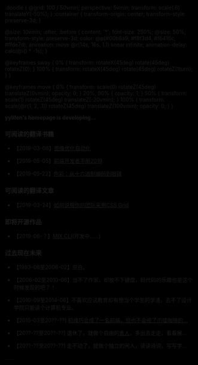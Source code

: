 <style>html, body { height: 100%; width: 100%;margin: 0; background: #000; overflow: hidden;}</style>
<script src="https://cdnjs.cloudflare.com/ajax/libs/css-doodle/0.4.9/css-doodle.min.js"></script>
<css-doodle>
  :doodle {
    @grid: 100 / 50vmin;
    perspective: 5vmin;
    transform: scale(.6) translateY(-50%);
  }
  :container {
    transform-origin: center;
    transform-style: preserve-3d;
  }
  
  @size: 10vmin;
  :after, :before {
    content: '*';
  font-size: 250%;
    @size: 50%;
    transform-style: preserve-3d;
    color: @p(#00b8a9, #f8f3d4, #f6416c, #ffde7d);
    animation: move @r(14s, 16s, 1.1) linear infinite;
    animation-delay: calc(@i() * -1s);
  } 
  
  @keyframes sway {
    0% { transform: rotateX(45deg) rotate(45deg) rotateZ(0); }
    100% { transform: rotateX(45deg) rotate(45deg) rotateZ(1turn); }
  }
  
  @keyframes move {
    0% { transform: scale(0) rotateZ(45deg) translateZ(0vmin); opacity: 0; }
    20%, 90% { opacity: 1; }
    50% { transform: scale(1) rotateZ(45deg) translateZ(-20vmin); }
    100% { transform: scale(@r(1, 2, .1)) rotateZ(45deg) translateZ(100vmin); opacity: 0; }
  }
</css-doodle>

**yylifen's homepage is developing...**

### 可阅读的翻译书籍

+ 【2019-03-06】[图像优化自动化](https://yylifen.github.io/images.guide/)

+ 【2019-05-05】[前端开发者手册2019](https://yylifen.github.io/front-end-handbook-2019/)

+ 【2019-05-22】[色彩：从十六进制编码到眼球](https://yylifen.github.io/color-from-hexcodes-to-eyeballs/)

### 可阅读的翻译文章

+ 【2019-03-24】[如何说服你的团队采用CSS Grid](https://yylifen.github.io/sundries-trans/other/how-to-convince-your-team-to-adopt-grid/ch.html)


### 即将开源作品

+ 【2019-06-？】[MIX CLI](https://yylifen.github.io/mix-cli/)(开发中……)


### 过去现在未来

+ 【1993-06至2006-02】空白。

+ 【2006-02至2010-06】当不了作家，却放不下键盘，码代码的乐趣也是这个时候发现的吧？！

+ 【2010-09至2014-06】不喜欢应试教育却有想当个学生的学渣，去不了设计学院只能读个计算机专业。

+ 【2015-03至20??-??] [机缘巧合成了一名前端，但也不会戒了爪哇咖啡的...](./bio/about-me.md)

+ 【20??-??至20??-??] 退休了，就做个自由的[素人](https://zh.wiktionary.org/zh-hans/%E7%B4%A0%E4%BA%BA)，多出去走走，看看展...

+ 【20??-??至20??-??] 走不动了，就做个独立的闲人，读读诗词，写写字...

……


